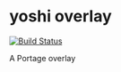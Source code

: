 # yoshi overlay

[![Build Status](https://travis-ci.com/teapot9/yoshi-overlay.svg?branch=master)](https://travis-ci.com/teapot9/yoshi-overlay)

A Portage overlay

